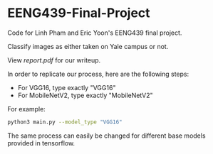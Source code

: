 # EENG439-Final-Project
Code for Linh Pham and Eric Yoon's EENG439 final project.

Classify images as either taken on Yale campus or not.

View *report.pdf* for our writeup.

In order to replicate our process, here are the following steps: 

- For VGG16, type exactly "VGG16" 
- For MobileNetV2, type exactly "MobileNetV2" 

For example: 
```bash 
python3 main.py --model_type "VGG16" 
```

The same process can easily be changed for different base models provided in tensorflow. 